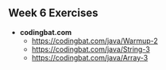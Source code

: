## Week 6 Exercises

- **codingbat.com**
    * https://codingbat.com/java/Warmup-2
    * https://codingbat.com/java/String-3
    * https://codingbat.com/java/Array-3
